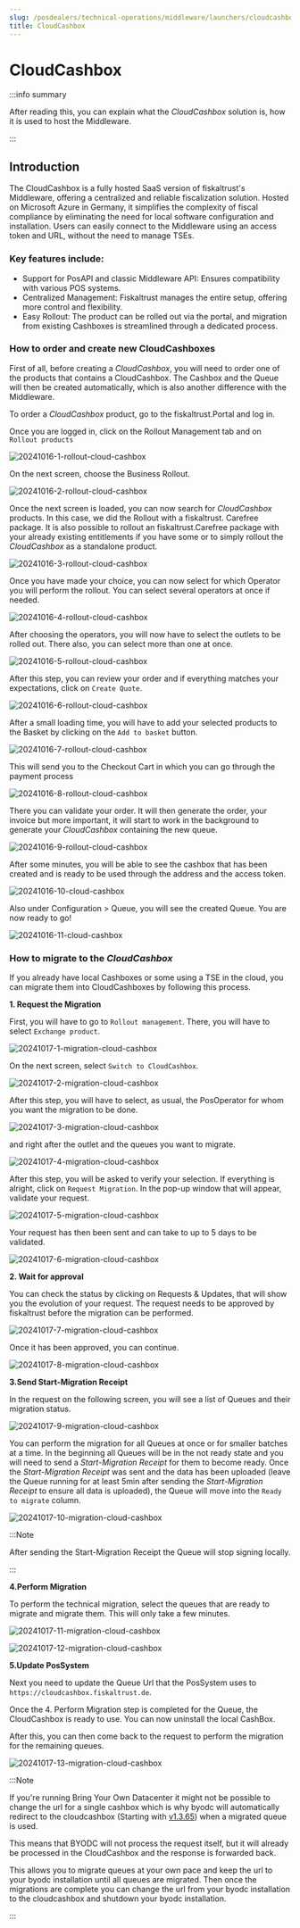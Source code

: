 ```yaml
---
slug: /posdealers/technical-operations/middleware/launchers/cloudcashbox
title: CloudCashbox
---
```


# CloudCashbox

:::info summary

After reading this, you can explain what the _CloudCashbox_ solution is, how it is used to host the Middleware.

:::

## Introduction
The CloudCashbox is a fully hosted SaaS version of fiskaltrust's Middleware, offering a centralized and reliable fiscalization solution. Hosted on Microsoft Azure in Germany, it simplifies the complexity of fiscal compliance by eliminating the need for local software configuration and installation. Users can easily connect to the Middleware using an access token and URL, without the need to manage TSEs.



### Key features include:

- Support for PosAPI and classic Middleware API: Ensures compatibility with various POS systems.
- Centralized Management: Fiskaltrust manages the entire setup, offering more control and flexibility.
- Easy Rollout: The product can be rolled out via the portal, and migration from existing Cashboxes is streamlined through a dedicated process.


### How to order and create new CloudCashboxes

First of all, before creating a _CloudCashbox_, you will need to order one of the products that contains a CloudCashbox. 
The Cashbox and the Queue will then be created automatically, which is also another difference with the Middleware.

To order a  _CloudCashbox_ product, go to the fiskaltrust.Portal and log in.

Once you are logged in, click on the Rollout Management tab and on `Rollout products`

![20241016-1-rollout-cloud-cashbox](https://github.com/user-attachments/assets/9ae51df5-bfc5-4fca-a93f-5d12d6f7c65e)


On the next screen, choose the Business Rollout.

![20241016-2-rollout-cloud-cashbox](https://github.com/user-attachments/assets/3a0dc353-5bb8-42ce-bc23-917d0bd6fde8)


Once the next screen is loaded, you can now search for _CloudCashbox_ products. In this case, we did the Rollout with a fiskaltrust. Carefree package. It is also possible to rollout an fiskaltrust.Carefree package with your already existing entitlements if you have some or to simply rollout the _CloudCashbox_ as a standalone product.

![20241016-3-rollout-cloud-cashbox](https://github.com/user-attachments/assets/309ba6b0-26f0-4215-939c-70ae2c29b80a)


Once you have made your choice, you can now select for which Operator you will perform the rollout. You can select several operators at once if needed.

![20241016-4-rollout-cloud-cashbox](https://github.com/user-attachments/assets/c563f3c3-7e42-4f9b-8ff3-8a70369fab1d)


After choosing the operators, you will now have to select the outlets to be rolled out. There also, you can select more than one at once.

![20241016-5-rollout-cloud-cashbox](https://github.com/user-attachments/assets/bb1a68b0-711d-459c-a3d5-11d5d4aabdcd)


After this step, you can review your order and if everything matches your expectations, click on `Create Quote`.

![20241016-6-rollout-cloud-cashbox](https://github.com/user-attachments/assets/dc6cc622-cb45-48af-b7a0-81e2b7d7e943)


After a small loading time, you will have to add your selected products to the Basket by clicking on the `Add to basket` button.

![20241016-7-rollout-cloud-cashbox](https://github.com/user-attachments/assets/c39c51db-bdc1-4fa1-9900-a86403a35ac8)

This will send you to the Checkout Cart in which you can go through the payment process

![20241016-8-rollout-cloud-cashbox](https://github.com/user-attachments/assets/8fb4a6ee-cead-45cc-ab53-750026896978)

There you can validate your order. It will then generate the order, your invoice but more important, it will start to work in the background to generate your _CloudCashbox_ containing the new queue.

![20241016-9-rollout-cloud-cashbox](https://github.com/user-attachments/assets/ca7193b3-5dbe-422d-b6dd-3d1050c4b910)


After some minutes, you will be able to see the cashbox that has been created and is ready to be used through the address and the access token. 

![20241016-10-cloud-cashbox](https://github.com/user-attachments/assets/9e53c8bb-b243-45c0-a0a4-501afa1ff255)


Also under Configuration > Queue, you will see the created Queue. You are now ready to go!

![20241016-11-cloud-cashbox](https://github.com/user-attachments/assets/ae2420a1-716a-4182-bcf9-ce9d6162b05b)



### How to migrate to the _CloudCashbox_

If you already have local Cashboxes or some using a TSE in the cloud, you can migrate them into CloudCashboxes by following this process.


**1. Request the Migration**


First, you will have to go to `Rollout management`. There, you will have to select `Exchange product`.

![20241017-1-migration-cloud-cashbox](https://github.com/user-attachments/assets/c2430c58-d180-491e-9e86-f2425ac7cfbe)


On the next screen, select `Switch to CloudCashbox`.

![20241017-2-migration-cloud-cashbox](https://github.com/user-attachments/assets/4acb281f-8299-41da-bc74-0c25306c94b3)


After this step, you will have to select, as usual, the PosOperator for whom you want the migration to be done.

![20241017-3-migration-cloud-cashbox](https://github.com/user-attachments/assets/7ea981cc-d3aa-4327-922e-cab26bd1b8e6)


and right after the outlet and the queues you want to migrate.

![20241017-4-migration-cloud-cashbox](https://github.com/user-attachments/assets/0c70e6ee-2738-4f7a-ba08-00131642138c)


After this step, you will be asked to verify your selection. If everything is alright, click on `Request Migration`. In the pop-up window that will appear, validate your request.

![20241017-5-migration-cloud-cashbox](https://github.com/user-attachments/assets/439ea46f-eee1-43e5-b6a7-9b26fbb73126)


Your request has then been sent and can take to up to 5 days to be validated. 

![20241017-6-migration-cloud-cashbox](https://github.com/user-attachments/assets/e7b840ee-f63c-48be-9390-015cd3e6f810)



**2. Wait for approval**


You can check the status by clicking on Requests & Updates, that will show you the evolution of your request. The request needs to be approved by fiskaltrust before the migration can be performed.

![20241017-7-migration-cloud-cashbox](https://github.com/user-attachments/assets/6eac02f8-d6c6-47f6-acca-4641123eec65)


Once it has been approved, you can continue.

![20241017-8-migration-cloud-cashbox](https://github.com/user-attachments/assets/5aa282bb-7a32-4cd4-9d48-fe71db312ef2)



**3.Send Start-Migration Receipt**


In the request on the following screen, you will see a list of Queues and their migration status.

![20241017-9-migration-cloud-cashbox](https://github.com/user-attachments/assets/41b998d9-6f2b-4272-8496-8a765e6bd7c3)


You can perform the migration for all Queues at once or for smaller batches at a time. In the beginning all Queues will be in the not ready state and you will need to send a _Start-Migration Receipt_ for them to become ready. Once the _Start-Migration Receipt_ was sent and the data has been uploaded (leave the Queue running for at least 5min after sending the _Start-Migration Receipt_ to ensure all data is uploaded), the Queue will move into the `Ready to migrate` column.

![20241017-10-migration-cloud-cashbox](https://github.com/user-attachments/assets/9d4a017a-78d0-42c2-9b8c-b1c63ed09f40)


:::Note

After sending the Start-Migration Receipt the Queue will stop signing locally.

:::


**4.Perform Migration**

To perform the technical migration, select the queues that are ready to migrate and migrate them. This will only take a few minutes.

![20241017-11-migration-cloud-cashbox](https://github.com/user-attachments/assets/d2d68b1a-8670-4188-b414-4a8122c81f41)


![20241017-12-migration-cloud-cashbox](https://github.com/user-attachments/assets/c34e40d8-176e-411f-8f44-8e850c3cf087)


**5.Update PosSystem**

Next you need to update the Queue Url that the PosSystem uses to `https://cloudcashbox.fiskaltrust.de`.

Once the 4. Perform Migration step is completed for the Queue, the CloudCashbox is ready to use. You can now uninstall the local CashBox.

After this, you can then come back to the request to perform the migration for the remaining queues.

![20241017-13-migration-cloud-cashbox](https://github.com/user-attachments/assets/05e676ac-f253-4d7d-87d7-453752a8b875)

:::Note

If you're running Bring Your Own Datacenter it might not be possible to change the url for a single cashbox which is why
byodc will automatically redirect to the cloudcashbox (Starting with [v1.3.65](https://docs.fiskaltrust.cloud/changelog/middleware/1.3.65#-feature-byodc-now-automatically-acts-as-a-proxy-when-mistakenly-used-with-a-cloudcashbox-queue)) when a migrated queue is used.

This means that BYODC will not process the request itself, but it will already be processed in the CloudCashbox and the response is forwarded back.

This allows you to migrate queues at your own pace and keep the url to your byodc installation until all queues are migrated.
Then once the migrations are complete you can change the url from your byodc installation to the cloudcashbox and shutdown your byodc installation.

:::

